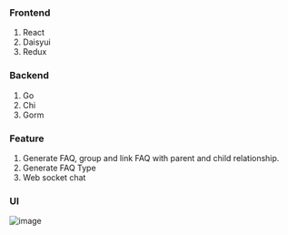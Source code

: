 ### Frontend
1. React
2. Daisyui
3. Redux

### Backend
1. Go
2. Chi
3. Gorm

### Feature
1. Generate FAQ, group and link FAQ with parent and child relationship.
2. Generate FAQ Type
3. Web socket chat 

### UI
![image](https://github.com/HooEP01/chat-bot-v2/assets/68978290/0fcaa1fc-9882-4157-b9b2-b297ed6080cf)
